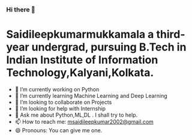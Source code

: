 ### Hi there 👋 

#  Saidileepkumarmukkamala a third-year undergrad, pursuing B.Tech in Indian Institute of Information Technology,Kalyani,Kolkata.

- 🔭 I’m currently working on Python
- 🌱 I’m currently learning Machine Learning and Deep Learning
- 👯 I’m looking to collaborate on Projects
- 🤔 I’m looking for help with Internship
- 💬 Ask me about Python,ML,DL . I shall try to help.
- 📫 How to reach me: msaidileepkumar2002@gmail.com
- 😄 Pronouns: You can give me one.
